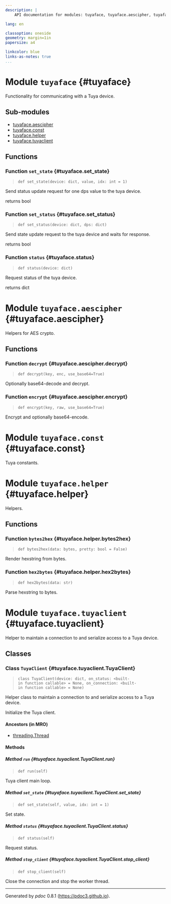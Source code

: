 ```yaml
---
description: |
    API documentation for modules: tuyaface, tuyaface.aescipher, tuyaface.const, tuyaface.helper, tuyaface.tuyaclient.

lang: en

classoption: oneside
geometry: margin=1in
papersize: a4

linkcolor: blue
links-as-notes: true
...
```



    
# Module `tuyaface` {#tuyaface}

Functionality for communicating with a Tuya device.


    
## Sub-modules

* [tuyaface.aescipher](#tuyaface.aescipher)
* [tuyaface.const](#tuyaface.const)
* [tuyaface.helper](#tuyaface.helper)
* [tuyaface.tuyaclient](#tuyaface.tuyaclient)



    
## Functions


    
### Function `set_state` {#tuyaface.set_state}



    
> `def set_state(device: dict, value, idx: int = 1)`


Send status update request for one dps value to the tuya device.

returns bool

    
### Function `set_status` {#tuyaface.set_status}



    
> `def set_status(device: dict, dps: dict)`


Send state update request to the tuya device and waits for response.

returns bool

    
### Function `status` {#tuyaface.status}



    
> `def status(device: dict)`


Request status of the tuya device.

returns dict




    
# Module `tuyaface.aescipher` {#tuyaface.aescipher}

Helpers for AES crypto.




    
## Functions


    
### Function `decrypt` {#tuyaface.aescipher.decrypt}



    
> `def decrypt(key, enc, use_base64=True)`


Optionally base64-decode and decrypt.

    
### Function `encrypt` {#tuyaface.aescipher.encrypt}



    
> `def encrypt(key, raw, use_base64=True)`


Encrypt and optionally base64-encode.




    
# Module `tuyaface.const` {#tuyaface.const}

Tuya constants.







    
# Module `tuyaface.helper` {#tuyaface.helper}

Helpers.




    
## Functions


    
### Function `bytes2hex` {#tuyaface.helper.bytes2hex}



    
> `def bytes2hex(data: bytes, pretty: bool = False)`


Render hexstring from bytes.

    
### Function `hex2bytes` {#tuyaface.helper.hex2bytes}



    
> `def hex2bytes(data: str)`


Parse hexstring to bytes.




    
# Module `tuyaface.tuyaclient` {#tuyaface.tuyaclient}

Helper to maintain a connection to and serialize access to a Tuya device.





    
## Classes


    
### Class `TuyaClient` {#tuyaface.tuyaclient.TuyaClient}



> `class TuyaClient(device: dict, on_status: <built-in function callable> = None, on_connection: <built-in function callable> = None)`


Helper class to maintain a connection to and serialize access to a Tuya device.

Initialize the Tuya client.


    
#### Ancestors (in MRO)

* [threading.Thread](#threading.Thread)






    
#### Methods


    
##### Method `run` {#tuyaface.tuyaclient.TuyaClient.run}



    
> `def run(self)`


Tuya client main loop.

    
##### Method `set_state` {#tuyaface.tuyaclient.TuyaClient.set_state}



    
> `def set_state(self, value, idx: int = 1)`


Set state.

    
##### Method `status` {#tuyaface.tuyaclient.TuyaClient.status}



    
> `def status(self)`


Request status.

    
##### Method `stop_client` {#tuyaface.tuyaclient.TuyaClient.stop_client}



    
> `def stop_client(self)`


Close the connection and stop the worker thread.


-----
Generated by *pdoc* 0.8.1 (<https://pdoc3.github.io>).
